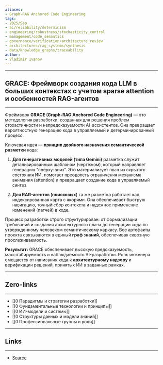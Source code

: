 ```yaml
---
aliases: 
- Graph-RAG Anchored Code Engineering
tags:
- 2025/Sep
- ai/reliability/determinism
- engineering/robustness/stochasticity_control
- management/code_semantics
- governance/verification/architecture_review
- architectures/rag_systems/synthesis
- data/knowledge_graphs/traceability
author:
- Vladimir Ivanov
---
```

-----
##  GRACE: Фреймворк создания кода LLM в больших контекстах с учетом sparse attention и особенностей RAG-агентов 
-----
Фреймворк **GRACE (Graph-RAG Anchored Code Engineering)** — это методология разработки, созданная для решения проблем стохастичности и непредсказуемости AI-ассистентов. Она превращает вероятностную генерацию кода в управляемый и детерминированный процесс.

Ключевая идея — **принцип двойного назначения семантической разметки** кода:

1. **Для генеративных моделей (типа Gemini)** разметка служит детализированным шаблоном (чертежом), который направляет генерацию "сверху-вниз". Это материализует план из скрытого состояния ИИ, помогает преодолеть ограничения механизма внимания (attention) и превращает создание кода в управляемый синтез.
    
2. **Для RAG-агентов (поисковых)** та же разметка работает как индексированная карта с якорями. Она обеспечивает быструю навигацию, точный сбор контекста и надежное применение изменений (патчей) в коде.
    

Процесс разработки строго структурирован: от формализации требований и создания архитектурного плана до генерации кода по утвержденному человеком семантическому каркасу. Все артефакты проекта связываются в единый **граф знаний**, обеспечивая сквозную прослеживаемость.

**Результат:** GRACE обеспечивает высокую предсказуемость, масштабируемость и наблюдаемость AI-разработки. Роль инженера смещается от написания кода к **архитектурному надзору** и верификации решений, принятых ИИ в заданных рамках.

---
## Zero-links
---
- [[0 Парадигмы и стратегии разработки]]
- [[0 Фундаментальные технологии и принципы]]
- [[0 ИИ-модели и системы]]
- [[0 Структуры данных и модели знаний]]
- [[0 Профессиональные группы и роли]]

---
## Links
---
- [Source](vk.com/@turboplanner-grace-freimvork-sozdaniya-koda-llm-v-bolshih-kontekstah-s-uc)